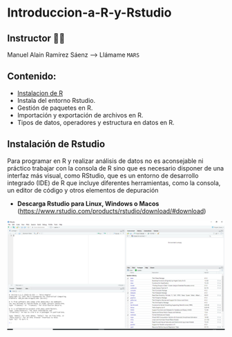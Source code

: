 # Introduccion-a-R-y-Rstudio

## Instructor 👨‍🏫  
Manuel Alain Ramírez Sáenz --> Llámame `MARS`

## Contenido:

* [Instalacion de R](https://github.com/bioinfoperu/Introduccion-a-R-y-Rstudio/tree/main/Lecture/Instalacion%20de%20R/README.md)
* Instala del entorno Rstudio.
* Gestión de paquetes en R.
* Importación y exportación de archivos en R.
* Tipos de datos, operadores y estructura en datos en R.

## Instalación de Rstudio

Para programar en R y realizar análisis de datos no es aconsejable ni práctico trabajar con la consola de R sino que es necesario disponer de una interfaz más visual, como RStudio, que es un entorno de desarrollo integrado (IDE) de R que incluye diferentes herramientas, como la consola, un editor de código y otros elementos de depuración

* **Descarga Rstudio para Linux, Windows o Macos** (https://www.rstudio.com/products/rstudio/download/#download)

![image](https://github.com/bioinfoperu/Introduccion-a-R-y-Rstudio/blob/main/img/Rstudio_interfaz.png)

